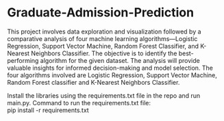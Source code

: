 # Graduate-Admission-Prediction

This project involves data exploration and visualization followed by a comparative analysis of four machine learning algorithms—Logistic Regression, Support Vector Machine, Random Forest Classifier, and K-Nearest Neighbors Classifier. The objective is to identify the best-performing algorithm for the given dataset. The analysis will provide valuable insights for informed decision-making and model selection.
The four algorithms involved are Logistic Regression, Support Vector Machine, Random Forest classifier and K-Nearest Neighbors Classifier.<br>

Install the libraries using the requirements.txt file in the repo and run main.py. Command to run the requirements.txt file:<br>
pip install -r requirements.txt
